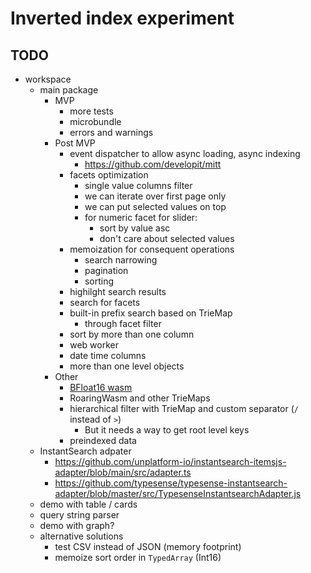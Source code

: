 # Inverted index experiment

## TODO

- workspace
  - main package
    - MVP
      - more tests
      - microbundle
      - errors and warnings
    - Post MVP
      - event dispatcher to allow async loading, async indexing
        - https://github.com/developit/mitt
      - facets optimization
        - single value columns filter
        - we can iterate over first page only
        - we can put selected values on top
        - for numeric facet for slider:
          - sort by value asc
          - don't care about selected values
      - memoization for consequent operations
        - search narrowing
        - pagination
        - sorting
      - highilght search results
      - search for facets
      - built-in prefix search based on TrieMap
        - through facet filter
      - sort by more than one column
      - web worker
      - date time columns
      - more than one level objects
    - Other
      - [BFloat16 wasm](https://github.com/tc39/proposal-float16array/issues/7)
      - RoaringWasm and other TrieMaps
      - hierarchical filter with TrieMap and custom separator (`/` instead of `>`)
        - But it needs a way to get root level keys
      - preindexed data
  - InstantSearch adpater
    - https://github.com/unplatform-io/instantsearch-itemsjs-adapter/blob/main/src/adapter.ts
    - https://github.com/typesense/typesense-instantsearch-adapter/blob/master/src/TypesenseInstantsearchAdapter.js
  - demo with table / cards
  - query string parser
  - demo with graph?
  - alternative solutions
    - test CSV instead of JSON (memory footprint)
    - memoize sort order in `TypedArray` (Int16)
